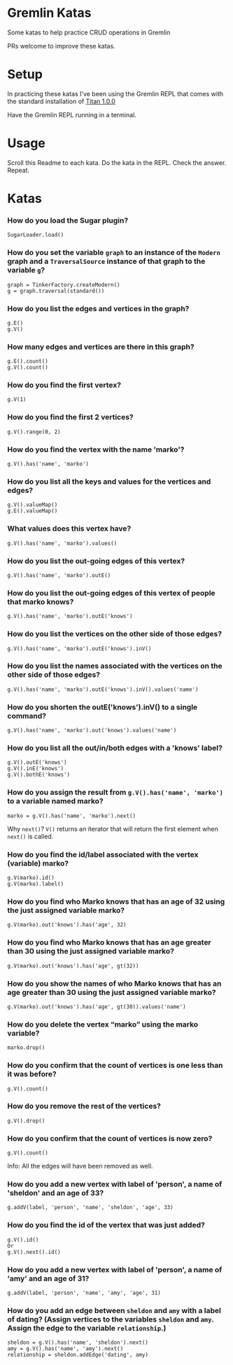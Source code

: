 # Gremlin Katas
Some katas to help practice CRUD operations in Gremlin

PRs welcome to improve these katas.

# Setup
In practicing these katas I've been using the Gremlin REPL that comes
with the standard installation of [Titan 1.0.0](http://thinkaurelius.github.io/titan/)

Have the Gremlin REPL running in a terminal.

# Usage
Scroll this Readme to each kata. Do the kata in the REPL. Check the answer. Repeat.

# Katas

### How do you load the Sugar plugin?

```
SugarLoader.load()
```

### How do you set the variable `graph` to an instance of the `Modern` graph and a `TraversalSource` instance of that graph to the variable `g`?

```
graph = TinkerFactory.createModern()
g = graph.traversal(standard())
```

### How do you list the edges and vertices in the graph?

```
g.E()
g.V()
```

### How many edges and vertices are there in this graph?

```
g.E().count()
g.V().count()
```

### How do you find the first vertex?

```
g.V(1)
```

### How do you find the first 2 vertices?

```
g.V().range(0, 2)
```

### How do you find the vertex with the name 'marko'?

```
g.V().has('name', 'marko')
```
### How do you list all the keys and values for the vertices and edges?

```
g.V().valueMap()
g.E().valueMap()
```

### What values does this vertex have?

```
g.V().has('name', 'marko').values()
```

### How do you list the out-going edges of this vertex?

```
g.V().has('name', 'marko').outE()
```

### How do you list the out-going edges of this vertex of people that marko knows?

```
g.V().has('name', 'marko').outE('knows')
```

### How do you list the vertices on the other side of those edges?

```
g.V().has('name', 'marko').outE('knows').inV()
```

### How do you list the names associated with the vertices on the other side of those edges?

```
g.V().has('name', 'marko').outE('knows').inV().values('name')
```

### How do you shorten the outE('knows').inV() to a single command?

```
g.V().has('name', 'marko').out('knows').values('name')
```

### How do you list all the out/in/both edges with a 'knows' label?

```
g.V().outE('knows')
g.V().inE('knows')
g.V().bothE('knows')
```

### How do you assign the result from `g.V().has('name', 'marko')` to a variable named marko?

```
marko = g.V().has('name', 'marko').next()
```

Why `next()`? `V()` returns an iterator that will return the first element when `next()` is called.

### How do you find the id/label associated with the vertex (variable) marko?

```
g.V(marko).id()
g.V(marko).label()
```

### How do you find who Marko knows that has an age of 32 using the just assigned variable marko?

```
g.V(marko).out('knows').has('age', 32)
```

### How do you find who Marko knows that has an age greater than 30 using the just assigned variable marko?

```
g.V(marko).out('knows').has('age', gt(32))
```

### How do you show the names of who Marko knows that has an age greater than 30 using the just assigned variable marko?

```
g.V(marko).out('knows').has('age', gt(30)).values('name')
```

### How do you delete the vertex “marko” using the marko variable?

```
marko.drop()
```

### How do you confirm that the count of vertices is one less than it was before?

```
g.V().count()
```

### How do you remove the rest of the vertices?

```
g.V().drop()
```

### How do you confirm that the count of vertices is now zero?

```
g.V().count()
```

Info: All the edges will have been removed as well.

### How do you add a new vertex with label of 'person', a name of 'sheldon' and an age of 33?

```
g.addV(label, 'person', 'name', 'sheldon', 'age', 33)
```

### How do you find the id of the vertex that was just added?

```
g.V().id()
Or
g.V().next().id()
```

### How do you add a new vertex with label of 'person', a name of 'amy' and an age of 31?

```
g.addV(label, 'person', 'name', 'amy', 'age', 31)
```

### How do you add an edge between `sheldon` and `amy` with a label of dating? (Assign vertices to the variables `sheldon` and `amy`. Assign the edge to the variable `relationship`.)

```
sheldon = g.V().has('name', 'sheldon').next()
amy = g.V().has('name', 'amy').next()
relationship = sheldon.addEdge('dating', amy)
```
